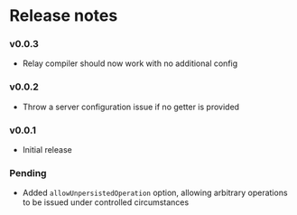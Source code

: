 # Release notes

### v0.0.3

- Relay compiler should now work with no additional config

### v0.0.2

- Throw a server configuration issue if no getter is provided

### v0.0.1

- Initial release

### Pending

- Added `allowUnpersistedOperation` option, allowing arbitrary operations to be issued under controlled circumstances
